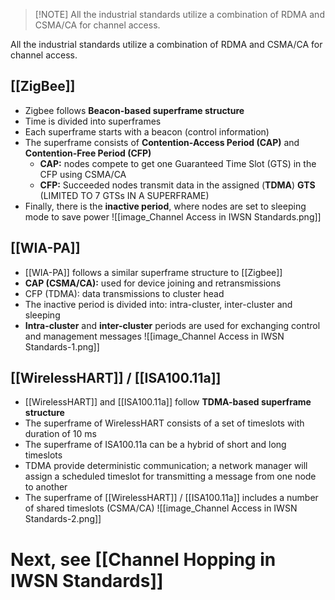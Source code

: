 > [!NOTE] All the industrial standards utilize a combination of RDMA and CSMA/CA for channel access.

All the industrial standards utilize a combination of RDMA and CSMA/CA for channel access.

## [[ZigBee]]
- Zigbee follows **Beacon-based superframe structure**
- Time is divided into superframes
- Each superframe starts with a beacon (control information)
- The superframe consists of **Contention-Access Period (CAP)** and **Contention-Free Period (CFP)**
	- **CAP:** nodes compete to get one Guaranteed Time Slot (GTS) in the CFP using CSMA/CA
	- **CFP:** Succeeded nodes transmit data in the assigned (**TDMA**) **GTS** (LIMITED TO 7 GTSs IN A SUPERFRAME)
- Finally, there is the **inactive period**, where nodes are set to sleeping mode to save power
![[image_Channel Access in IWSN Standards.png]]
## [[WIA-PA]]
- [[WIA-PA]] follows a similar superframe structure to [[Zigbee]]
- **CAP (CSMA/CA):** used for device joining and retransmissions
- CFP (TDMA): data transmissions to cluster head
- The inactive period is divided into: intra-cluster, inter-cluster and sleeping
- **Intra-cluster** and **inter-cluster** periods are used for exchanging control and management messages
![[image_Channel Access in IWSN Standards-1.png]]
## [[WirelessHART]] / [[ISA100.11a]]
- [[WirelessHART]] and [[ISA100.11a]] follow **TDMA-based superframe structure**
- The superframe of WirelessHART consists of a set of timeslots with duration of 10 ms
- The superframe of ISA100.11a can be a hybrid of short and long timeslots
- TDMA provide deterministic communication; a network manager will assign a scheduled timeslot for transmitting a message from one node to another
- The superframe of [[WirelessHART]] / [[ISA100.11a]] includes a number of shared timeslots (CSMA/CA)
![[image_Channel Access in IWSN Standards-2.png]]

# Next, see [[Channel Hopping in IWSN Standards]]
